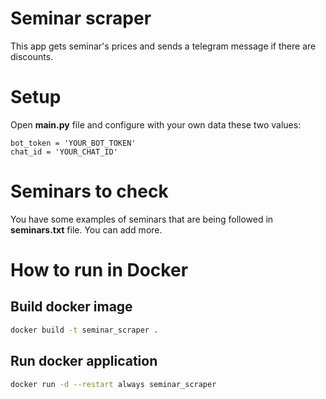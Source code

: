 # Seminar scraper
This app gets seminar's prices and sends a telegram message if there are discounts.

# Setup
Open **main.py** file and configure with your own data these two values:
```
bot_token = 'YOUR_BOT_TOKEN'
chat_id = 'YOUR_CHAT_ID'
```

# Seminars to check
You have some examples of seminars that are being followed in **seminars.txt** file. You can add more.
# How to run in Docker
## Build docker image
```bash
docker build -t seminar_scraper .
```

## Run docker application
```bash
docker run -d --restart always seminar_scraper
```